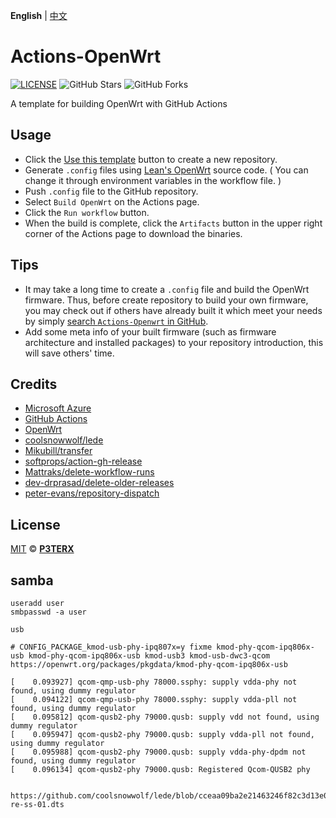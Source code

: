 **English** | [中文](https://p3terx.com/archives/build-openwrt-with-github-actions.html)

# Actions-OpenWrt

[![LICENSE](https://img.shields.io/github/license/mashape/apistatus.svg?style=flat-square&label=LICENSE)](https://github.com/P3TERX/Actions-OpenWrt/blob/master/LICENSE)
![GitHub Stars](https://img.shields.io/github/stars/P3TERX/Actions-OpenWrt.svg?style=flat-square&label=Stars&logo=github)
![GitHub Forks](https://img.shields.io/github/forks/P3TERX/Actions-OpenWrt.svg?style=flat-square&label=Forks&logo=github)

A template for building OpenWrt with GitHub Actions

## Usage

- Click the [Use this template](https://github.com/P3TERX/Actions-OpenWrt/generate) button to create a new repository.
- Generate `.config` files using [Lean's OpenWrt](https://github.com/coolsnowwolf/lede) source code. ( You can change it
  through environment variables in the workflow file. )
- Push `.config` file to the GitHub repository.
- Select `Build OpenWrt` on the Actions page.
- Click the `Run workflow` button.
- When the build is complete, click the `Artifacts` button in the upper right corner of the Actions page to download the
  binaries.

## Tips

- It may take a long time to create a `.config` file and build the OpenWrt firmware. Thus, before create repository to
  build your own firmware, you may check out if others have already built it which meet your needs by
  simply [search `Actions-Openwrt` in GitHub](https://github.com/search?q=Actions-openwrt).
- Add some meta info of your built firmware (such as firmware architecture and installed packages) to your repository
  introduction, this will save others' time.

## Credits

- [Microsoft Azure](https://azure.microsoft.com)
- [GitHub Actions](https://github.com/features/actions)
- [OpenWrt](https://github.com/openwrt/openwrt)
- [coolsnowwolf/lede](https://github.com/coolsnowwolf/lede)
- [Mikubill/transfer](https://github.com/Mikubill/transfer)
- [softprops/action-gh-release](https://github.com/softprops/action-gh-release)
- [Mattraks/delete-workflow-runs](https://github.com/Mattraks/delete-workflow-runs)
- [dev-drprasad/delete-older-releases](https://github.com/dev-drprasad/delete-older-releases)
- [peter-evans/repository-dispatch](https://github.com/peter-evans/repository-dispatch)

## License

[MIT](https://github.com/P3TERX/Actions-OpenWrt/blob/main/LICENSE) © [**P3TERX**](https://p3terx.com)

## samba

```shell
useradd user
smbpasswd -a user

```


```shell
usb

# CONFIG_PACKAGE_kmod-usb-phy-ipq807x=y fixme kmod-phy-qcom-ipq806x-usb kmod-phy-qcom-ipq806x-usb kmod-usb3 kmod-usb-dwc3-qcom   https://openwrt.org/packages/pkgdata/kmod-phy-qcom-ipq806x-usb

[    0.093927] qcom-qmp-usb-phy 78000.ssphy: supply vdda-phy not found, using dummy regulator
[    0.094122] qcom-qmp-usb-phy 78000.ssphy: supply vdda-pll not found, using dummy regulator
[    0.095812] qcom-qusb2-phy 79000.qusb: supply vdd not found, using dummy regulator
[    0.095947] qcom-qusb2-phy 79000.qusb: supply vdda-pll not found, using dummy regulator
[    0.095988] qcom-qusb2-phy 79000.qusb: supply vdda-phy-dpdm not found, using dummy regulator
[    0.096134] qcom-qusb2-phy 79000.qusb: Registered Qcom-QUSB2 phy


https://github.com/coolsnowwolf/lede/blob/cceaa09ba2e21463246f82c3d13e00fc97af500e/target/linux/qualcommax/files/arch/arm64/boot/dts/qcom/ipq6000-re-ss-01.dts


```
